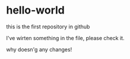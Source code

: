 # hello-world
this is the first repository in github

I've wirten something in the file, please check it.

why doesn'g any changes!
